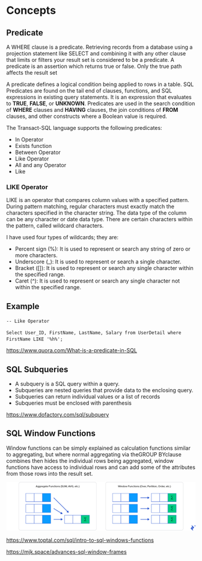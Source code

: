 # Concepts

## Predicate

A WHERE clause is a predicate. Retrieving records from a database using a projection statement like SELECT and combining it with any other clause that limits or filters your result set is considered to be a predicate. A predicate is an assertion which returns true or false. Only the true path affects the result set

A predicate defines a logical condition being applied to rows in a table. SQL Predicates are found on the tail end of clauses, functions, and SQL expressions in existing query statements. It is an expression that evaluates to **TRUE**, **FALSE**, or **UNKNOWN**. Predicates are used in the search condition of **WHERE** clauses and **HAVING** clauses, the join conditions of **FROM** clauses, and other constructs where a Boolean value is required.

The Transact-SQL language supports the following predicates:

- In Operator
- Exists function
- Between Operator
- Like Operator
- All and any Operator
- Like

### LIKE Operator

LIKE is an operator that compares column values with a specified pattern. During pattern matching, regular characters must exactly match the characters specified in the character string. The data type of the column can be any character or date data type. There are certain characters within the pattern, called wildcard characters.

I have used four types of wildcards; they are:

- Percent sign (%): It is used to represent or search any string of zero or more characters.
- Underscore (_): It is used to represent or search a single character.
- Bracket ([]): It is used to represent or search any single character within the specified range.
- Caret (^): It is used to represent or search any single character not within the specified range.

## Example

`-- Like Operator`

`Select User_ID, FirstName, LastName, Salary from UserDetail where FirstName LIKE '%h%';`

<https://www.quora.com/What-is-a-predicate-in-SQL>

## SQL Subqueries

- A subquery is a SQL query within a query.
- Subqueries are nested queries that provide data to the enclosing query.
- Subqueries can return individual values or a list of records
- Subqueries must be enclosed with parenthesis

<https://www.dofactory.com/sql/subquery>

## SQL Window Functions

Window functions can be simply explained as calculation functions similar to aggregating, but where normal aggregating via theGROUP BYclause combines then hides the individual rows being aggregated, window functions have access to individual rows and can add some of the attributes from those rows into the result set.

![image](media/Concepts-image1.png)

<https://www.toptal.com/sql/intro-to-sql-windows-functions>

<https://mjk.space/advances-sql-window-frames>
